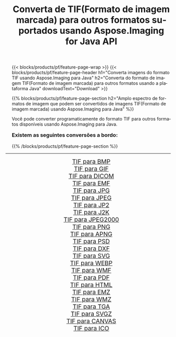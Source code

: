 ﻿---
title: Converta de TIF(Formato de imagem marcada) para outros formatos suportados usando Aspose.Imaging for Java API 
weight: 3920
url: /pt/java/conversion/from/tif/ 
lang: pt
langdirlevel: 2
locales: zh-hans,ja,it,ru,de,es,fr,nl,id,lt,pl,pt,vi,tr,ko,zh-hant,ar,hi,th,sv,cs,uk,he
description: Aspose.Imaging pode converter facilmente de TIF(Formato de imagem marcada) para outros formatos usando a plataforma Java
---

{{< blocks/products/pf/feature-page-wrap >}}
{{< blocks/products/pf/feature-page-header h1="Converta imagens do formato TIF usando Aspose.Imaging para Java" h2="Converta do formato de imagem TIF(Formato de imagem marcada) para outros formatos usando a plataforma Java" downloadText="Download" >}}


{{% blocks/products/pf/feature-page-section  h2="Amplo espectro de formatos de imagem que podem ser convertidos de imagens TIF(Formato de imagem marcada) usando Aspose.Imaging para Java" %}}
<p align=justify>Você pode converter programaticamente do formato TIF para outros formatos disponíveis usando
Aspose.Imaging para Java. </p>
<h3 style="margin-top:16px;">
Existem as seguintes conversões a bordo:
</h3>
{{% /blocks/products/pf/feature-page-section %}}
<div class="container-fluid productfamilypage bg-gray">
    <div class="convertypes bg-gray agp-content section">
        <div class="container">
		<hr style="margin-left:-20px;"/>
		<div class="row other-converters" style="gap: 10px;font-size: 19px;text-align:center;">
		    <div class='col-md-3 other-converter remove-lp remove-rp'><a href="/imaging/pt/java/conversion/tif-to-bmp/" style="padding:15px;">TIF para BMP</a></div><div class='col-md-3 other-converter remove-lp remove-rp'><a href="/imaging/pt/java/conversion/tif-to-gif/" style="padding:15px;">TIF para GIF</a></div><div class='col-md-3 other-converter remove-lp remove-rp'><a href="/imaging/pt/java/conversion/tif-to-dicom/" style="padding:15px;">TIF para DICOM</a></div><div class='col-md-3 other-converter remove-lp remove-rp'><a href="/imaging/pt/java/conversion/tif-to-emf/" style="padding:15px;">TIF para EMF</a></div><div class='col-md-3 other-converter remove-lp remove-rp'><a href="/imaging/pt/java/conversion/tif-to-jpg/" style="padding:15px;">TIF para JPG</a></div><div class='col-md-3 other-converter remove-lp remove-rp'><a href="/imaging/pt/java/conversion/tif-to-jpeg/" style="padding:15px;">TIF para JPEG</a></div><div class='col-md-3 other-converter remove-lp remove-rp'><a href="/imaging/pt/java/conversion/tif-to-jp2/" style="padding:15px;">TIF para JP2</a></div><div class='col-md-3 other-converter remove-lp remove-rp'><a href="/imaging/pt/java/conversion/tif-to-j2k/" style="padding:15px;">TIF para J2K</a></div><div class='col-md-3 other-converter remove-lp remove-rp'><a href="/imaging/pt/java/conversion/tif-to-jpeg2000/" style="padding:15px;">TIF para JPEG2000</a></div><div class='col-md-3 other-converter remove-lp remove-rp'><a href="/imaging/pt/java/conversion/tif-to-png/" style="padding:15px;">TIF para PNG</a></div><div class='col-md-3 other-converter remove-lp remove-rp'><a href="/imaging/pt/java/conversion/tif-to-apng/" style="padding:15px;">TIF para APNG</a></div><div class='col-md-3 other-converter remove-lp remove-rp'><a href="/imaging/pt/java/conversion/tif-to-psd/" style="padding:15px;">TIF para PSD</a></div><div class='col-md-3 other-converter remove-lp remove-rp'><a href="/imaging/pt/java/conversion/tif-to-dxf/" style="padding:15px;">TIF para DXF</a></div><div class='col-md-3 other-converter remove-lp remove-rp'><a href="/imaging/pt/java/conversion/tif-to-svg/" style="padding:15px;">TIF para SVG</a></div><div class='col-md-3 other-converter remove-lp remove-rp'><a href="/imaging/pt/java/conversion/tif-to-webp/" style="padding:15px;">TIF para WEBP</a></div><div class='col-md-3 other-converter remove-lp remove-rp'><a href="/imaging/pt/java/conversion/tif-to-wmf/" style="padding:15px;">TIF para WMF</a></div><div class='col-md-3 other-converter remove-lp remove-rp'><a href="/imaging/pt/java/conversion/tif-to-pdf/" style="padding:15px;">TIF para PDF</a></div><div class='col-md-3 other-converter remove-lp remove-rp'><a href="/imaging/pt/java/conversion/tif-to-html/" style="padding:15px;">TIF para HTML</a></div><div class='col-md-3 other-converter remove-lp remove-rp'><a href="/imaging/pt/java/conversion/tif-to-emz/" style="padding:15px;">TIF para EMZ</a></div><div class='col-md-3 other-converter remove-lp remove-rp'><a href="/imaging/pt/java/conversion/tif-to-wmz/" style="padding:15px;">TIF para WMZ</a></div><div class='col-md-3 other-converter remove-lp remove-rp'><a href="/imaging/pt/java/conversion/tif-to-tga/" style="padding:15px;">TIF para TGA</a></div><div class='col-md-3 other-converter remove-lp remove-rp'><a href="/imaging/pt/java/conversion/tif-to-svgz/" style="padding:15px;">TIF para SVGZ</a></div><div class='col-md-3 other-converter remove-lp remove-rp'><a href="/imaging/pt/java/conversion/tif-to-canvas/" style="padding:15px;">TIF para CANVAS</a></div><div class='col-md-3 other-converter remove-lp remove-rp'><a href="/imaging/pt/java/conversion/tif-to-ico/" style="padding:15px;">TIF para ICO</a></div>
                </div>
        </div>
    </div>
</div>
<br/>

